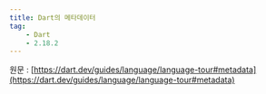 ```yaml
---
title: Dart의 메타데이터
tag:
    - Dart
    - 2.18.2
---
```


원문 : [https://dart.dev/guides/language/language-tour#metadata](https://dart.dev/guides/language/language-tour#metadata)

<AdsenseB />